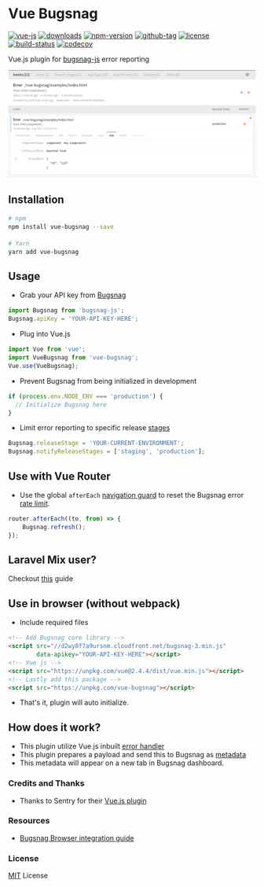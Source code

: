 # Vue Bugsnag

[![vue-js](https://img.shields.io/badge/vue.js-2.x-brightgreen.svg?maxAge=604800)](https://vuejs.org/)
[![downloads](https://img.shields.io/npm/dt/vue-bugsnag.svg)](http://npm-stats.com/~packages/vue-bugsnag)
[![npm-version](https://img.shields.io/npm/v/vue-bugsnag.svg)](https://www.npmjs.com/package/vue-bugsnag)
[![github-tag](https://img.shields.io/github/tag/ankurk91/vue-bugsnag.svg?maxAge=1800)](https://github.com/ankurk91/vue-bugsnag/)
[![license](https://img.shields.io/github/license/ankurk91/vue-bugsnag.svg?maxAge=1800)](https://yarnpkg.com/en/package/vue-bugsnag)
[![build-status](https://travis-ci.org/ankurk91/vue-bugsnag.svg?branch=master)](https://travis-ci.org/ankurk91/vue-bugsnag)
[![codecov](https://codecov.io/gh/ankurk91/vue-bugsnag/branch/master/graph/badge.svg)](https://codecov.io/gh/ankurk91/vue-bugsnag)

Vue.js plugin for [bugsnag-js](https://github.com/bugsnag/bugsnag-js) error reporting

![Bugsnag Dashboard](screenshot.png)

## Installation
```bash
# npm
npm install vue-bugsnag --save

# Yarn
yarn add vue-bugsnag
```

## Usage
* Grab your API key from [Bugsnag](https://www.bugsnag.com/)
```js
import Bugsnag from 'bugsnag-js';
Bugsnag.apiKey = 'YOUR-API-KEY-HERE';
```
* Plug into Vue.js
```js
import Vue from 'vue';
import VueBugsnag from 'vue-bugsnag';
Vue.use(VueBugsnag);
```
* Prevent Bugsnag from being initialized in development
```js
if (process.env.NODE_ENV === 'production') {
  // Initialize Bugsnag here
}
```
* Limit error reporting to specific release [stages](https://docs.bugsnag.com/platforms/browsers/configuration-options/#releasestage)
```js
Bugsnag.releaseStage = 'YOUR-CURRENT-ENVIRONMENT';
Bugsnag.notifyReleaseStages = ['staging', 'production'];
```

## Use with Vue Router
* Use the global `afterEach` [navigation guard](https://router.vuejs.org/en/advanced/navigation-guards.html#global-after-hooks) to reset the Bugsnag error [rate limit](https://docs.bugsnag.com/platforms/browsers/configuration-options/#refresh).
```js
router.afterEach((to, from) => {
    Bugsnag.refresh();
});
```

## Laravel Mix user?
Checkout [this](https://github.com/ankurk91/vue-bugsnag/wiki/Laravel-Mix) guide

## Use in browser (without webpack)
* Include required files
```html
<!-- Add Bugsnag core library -->
<script src="//d2wy8f7a9ursnm.cloudfront.net/bugsnag-3.min.js"
        data-apikey="YOUR-API-KEY-HERE"></script>
<!-- Vue js -->
<script src="https://unpkg.com/vue@2.4.4/dist/vue.min.js"></script>
<!-- Lastly add this package -->
<script src="https://unpkg.com/vue-bugsnag"></script>
```
* That's it, plugin will auto initialize.

## How does it work?
* This plugin utilize Vue.js inbuilt [error handler](https://vuejs.org/v2/api/#errorHandler)
* This plugin prepares a payload and send this to Bugsnag as [metadata](https://docs.bugsnag.com/platforms/browsers/#custom-diagnostics)
* This metadata will appear on a new tab in Bugsnag dashboard.

### Credits and Thanks
* Thanks to Sentry for their [Vue.js plugin](https://github.com/getsentry/raven-js)

### Resources
* [Bugsnag Browser integration guide](https://docs.bugsnag.com/platforms/browsers/) 

### License
[MIT](LICENSE.txt) License
